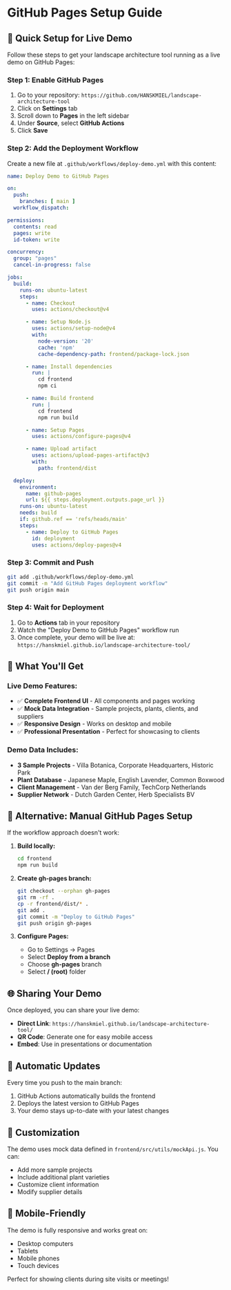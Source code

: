 # GitHub Pages Setup Guide

## 🚀 Quick Setup for Live Demo

Follow these steps to get your landscape architecture tool running as a live demo on GitHub Pages:

### Step 1: Enable GitHub Pages

1. Go to your repository: `https://github.com/HANSKMIEL/landscape-architecture-tool`
2. Click on **Settings** tab
3. Scroll down to **Pages** in the left sidebar
4. Under **Source**, select **GitHub Actions**
5. Click **Save**

### Step 2: Add the Deployment Workflow

Create a new file at `.github/workflows/deploy-demo.yml` with this content:

```yaml
name: Deploy Demo to GitHub Pages

on:
  push:
    branches: [ main ]
  workflow_dispatch:

permissions:
  contents: read
  pages: write
  id-token: write

concurrency:
  group: "pages"
  cancel-in-progress: false

jobs:
  build:
    runs-on: ubuntu-latest
    steps:
      - name: Checkout
        uses: actions/checkout@v4

      - name: Setup Node.js
        uses: actions/setup-node@v4
        with:
          node-version: '20'
          cache: 'npm'
          cache-dependency-path: frontend/package-lock.json

      - name: Install dependencies
        run: |
          cd frontend
          npm ci

      - name: Build frontend
        run: |
          cd frontend
          npm run build

      - name: Setup Pages
        uses: actions/configure-pages@v4

      - name: Upload artifact
        uses: actions/upload-pages-artifact@v3
        with:
          path: frontend/dist

  deploy:
    environment:
      name: github-pages
      url: ${{ steps.deployment.outputs.page_url }}
    runs-on: ubuntu-latest
    needs: build
    if: github.ref == 'refs/heads/main'
    steps:
      - name: Deploy to GitHub Pages
        id: deployment
        uses: actions/deploy-pages@v4
```

### Step 3: Commit and Push

```bash
git add .github/workflows/deploy-demo.yml
git commit -m "Add GitHub Pages deployment workflow"
git push origin main
```

### Step 4: Wait for Deployment

1. Go to **Actions** tab in your repository
2. Watch the "Deploy Demo to GitHub Pages" workflow run
3. Once complete, your demo will be live at:
   `https://hanskmiel.github.io/landscape-architecture-tool/`

## 🎯 What You'll Get

### Live Demo Features:
- ✅ **Complete Frontend UI** - All components and pages working
- ✅ **Mock Data Integration** - Sample projects, plants, clients, and suppliers
- ✅ **Responsive Design** - Works on desktop and mobile
- ✅ **Professional Presentation** - Perfect for showcasing to clients

### Demo Data Includes:
- **3 Sample Projects** - Villa Botanica, Corporate Headquarters, Historic Park
- **Plant Database** - Japanese Maple, English Lavender, Common Boxwood
- **Client Management** - Van der Berg Family, TechCorp Netherlands
- **Supplier Network** - Dutch Garden Center, Herb Specialists BV

## 🔧 Alternative: Manual GitHub Pages Setup

If the workflow approach doesn't work:

1. **Build locally:**
   ```bash
   cd frontend
   npm run build
   ```

2. **Create gh-pages branch:**
   ```bash
   git checkout --orphan gh-pages
   git rm -rf .
   cp -r frontend/dist/* .
   git add .
   git commit -m "Deploy to GitHub Pages"
   git push origin gh-pages
   ```

3. **Configure Pages:**
   - Go to Settings → Pages
   - Select **Deploy from a branch**
   - Choose **gh-pages** branch
   - Select **/ (root)** folder

## 🌐 Sharing Your Demo

Once deployed, you can share your live demo:

- **Direct Link**: `https://hanskmiel.github.io/landscape-architecture-tool/`
- **QR Code**: Generate one for easy mobile access
- **Embed**: Use in presentations or documentation

## 🔄 Automatic Updates

Every time you push to the main branch:
1. GitHub Actions automatically builds the frontend
2. Deploys the latest version to GitHub Pages
3. Your demo stays up-to-date with your latest changes

## 🎨 Customization

The demo uses mock data defined in `frontend/src/utils/mockApi.js`. You can:
- Add more sample projects
- Include additional plant varieties
- Customize client information
- Modify supplier details

## 📱 Mobile-Friendly

The demo is fully responsive and works great on:
- Desktop computers
- Tablets
- Mobile phones
- Touch devices

Perfect for showing clients during site visits or meetings!
